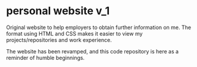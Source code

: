 # personal website v_1
Original website to help employers to obtain further information on me.
The format using HTML and CSS makes it easier to view my projects/repositories and work experience.

The website has been revamped, and this code repository is here as a reminder of humble beginnings.
